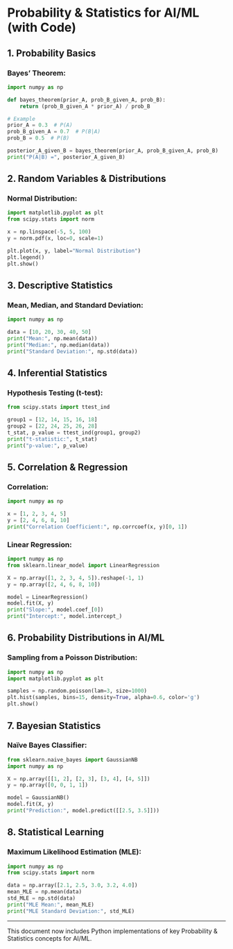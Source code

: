 # Probability & Statistics for AI/ML (with Code)

## 1. Probability Basics
### Bayes’ Theorem:
```python
import numpy as np

def bayes_theorem(prior_A, prob_B_given_A, prob_B):
    return (prob_B_given_A * prior_A) / prob_B

# Example
prior_A = 0.3  # P(A)
prob_B_given_A = 0.7  # P(B|A)
prob_B = 0.5  # P(B)

posterior_A_given_B = bayes_theorem(prior_A, prob_B_given_A, prob_B)
print("P(A|B) =", posterior_A_given_B)
```

## 2. Random Variables & Distributions
### Normal Distribution:
```python
import matplotlib.pyplot as plt
from scipy.stats import norm

x = np.linspace(-5, 5, 100)
y = norm.pdf(x, loc=0, scale=1)

plt.plot(x, y, label="Normal Distribution")
plt.legend()
plt.show()
```

## 3. Descriptive Statistics
### Mean, Median, and Standard Deviation:
```python
import numpy as np

data = [10, 20, 30, 40, 50]
print("Mean:", np.mean(data))
print("Median:", np.median(data))
print("Standard Deviation:", np.std(data))
```

## 4. Inferential Statistics
### Hypothesis Testing (t-test):
```python
from scipy.stats import ttest_ind

group1 = [12, 14, 15, 16, 18]
group2 = [22, 24, 25, 26, 28]
t_stat, p_value = ttest_ind(group1, group2)
print("t-statistic:", t_stat)
print("p-value:", p_value)
```

## 5. Correlation & Regression
### Correlation:
```python
import numpy as np

x = [1, 2, 3, 4, 5]
y = [2, 4, 6, 8, 10]
print("Correlation Coefficient:", np.corrcoef(x, y)[0, 1])
```

### Linear Regression:
```python
import numpy as np
from sklearn.linear_model import LinearRegression

X = np.array([1, 2, 3, 4, 5]).reshape(-1, 1)
y = np.array([2, 4, 6, 8, 10])

model = LinearRegression()
model.fit(X, y)
print("Slope:", model.coef_[0])
print("Intercept:", model.intercept_)
```

## 6. Probability Distributions in AI/ML
### Sampling from a Poisson Distribution:
```python
import numpy as np
import matplotlib.pyplot as plt

samples = np.random.poisson(lam=3, size=1000)
plt.hist(samples, bins=15, density=True, alpha=0.6, color='g')
plt.show()
```

## 7. Bayesian Statistics
### Naïve Bayes Classifier:
```python
from sklearn.naive_bayes import GaussianNB
import numpy as np

X = np.array([[1, 2], [2, 3], [3, 4], [4, 5]])
y = np.array([0, 0, 1, 1])

model = GaussianNB()
model.fit(X, y)
print("Prediction:", model.predict([[2.5, 3.5]]))
```

## 8. Statistical Learning
### Maximum Likelihood Estimation (MLE):
```python
import numpy as np
from scipy.stats import norm

data = np.array([2.1, 2.5, 3.0, 3.2, 4.0])
mean_MLE = np.mean(data)
std_MLE = np.std(data)
print("MLE Mean:", mean_MLE)
print("MLE Standard Deviation:", std_MLE)
```

---
This document now includes Python implementations of key Probability & Statistics concepts for AI/ML.
